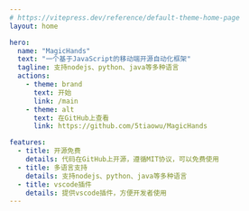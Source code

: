 ```yaml
---
# https://vitepress.dev/reference/default-theme-home-page
layout: home

hero:
  name: "MagicHands"
  text: "一个基于JavaScript的移动端开源自动化框架"
  tagline: 支持nodejs、python、java等多种语言
  actions:
    - theme: brand
      text: 开始
      link: /main
    - theme: alt
      text: 在GitHub上查看
      link: https://github.com/5tiaowu/MagicHands

features:
  - title: 开源免费
    details: 代码在GitHub上开源，遵循MIT协议，可以免费使用
  - title: 多语言支持
    details: 支持nodejs、python、java等多种语言
  - title: vscode插件
    details: 提供vscode插件，方便开发者使用
---
```


